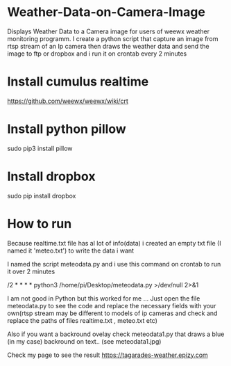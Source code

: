 # Weather-Data-on-Camera-Image
Displays Weather Data to a Camera image
for users of weewx weather monitoring programm. I create a python script that capture an image from rtsp stream of an Ip  camera then draws the weather data and send the image to ftp or dropbox and i run it on crontab every 2 minutes
# Install cumulus realtime 
https://github.com/weewx/weewx/wiki/crt
# Install python pillow
sudo pip3 install pillow
# Install dropbox 
sudo pip install dropbox
# How to run
Because realtime.txt file has al lot of info(data) i created an empty txt file (I named it 'meteo.txt') to write the data i want

I named the script meteodata.py and i use this command on crontab to run it over 2 minutes

/2 * * * * python3 /home/pi/Desktop/meteodata.py >/dev/null 2>&1

I am not good in Python but this worked for me ... Just open the file meteodata.py to see the code and replace the necessary fields with your own(rtsp stream may be different to models of ip cameras and check and replace  the paths of files realtime.txt , meteo.txt etc)

Also if you want a backround ovelay check meteodata1.py that draws a blue (in my case) backround on text.. (see meteodata1.jpg)

Check my page to see the result https://tagarades-weather.epizy.com
